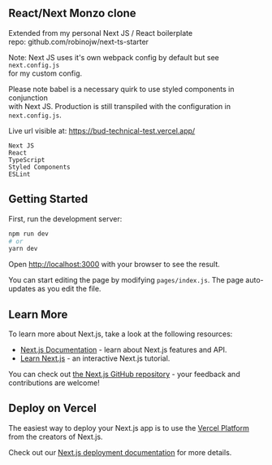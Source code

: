 ## React/Next Monzo clone

Extended from my personal Next JS / React boilerplate <br/>
repo: github.com/robinojw/next-ts-starter

Note:
Next JS uses it's own webpack config by default but see `next.config.js` <br/>
for my custom config.

Please note babel is a necessary quirk to use styled components in conjunction<br/>
with Next JS. Production is still transpiled with the configuration in<br/>
`next.config.js`.

Live url visible at: https://bud-technical-test.vercel.app/

`Next JS`<br/>
`React`<br/>
`TypeScript`<br/>
`Styled Components`<br/>
`ESLint`<br/>

## Getting Started

First, run the development server:

```bash
npm run dev
# or
yarn dev
```

Open [http://localhost:3000](http://localhost:3000) with your browser to see the result.

You can start editing the page by modifying `pages/index.js`. The page auto-updates as you edit the file.

## Learn More

To learn more about Next.js, take a look at the following resources:

- [Next.js Documentation](https://nextjs.org/docs) - learn about Next.js features and API.
- [Learn Next.js](https://nextjs.org/learn) - an interactive Next.js tutorial.

You can check out [the Next.js GitHub repository](https://github.com/vercel/next.js/) - your feedback and contributions are welcome!

## Deploy on Vercel

The easiest way to deploy your Next.js app is to use the [Vercel Platform](https://vercel.com/new?utm_medium=default-template&filter=next.js&utm_source=create-next-app&utm_campaign=create-next-app-readme) from the creators of Next.js.

Check out our [Next.js deployment documentation](https://nextjs.org/docs/deployment) for more details.
